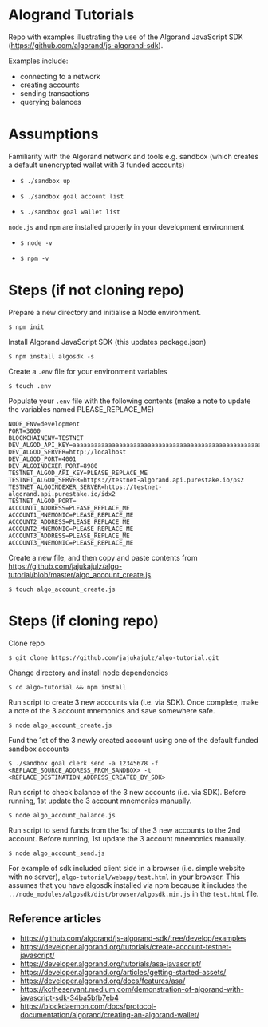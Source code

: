 # Alogrand Tutorials

Repo with examples illustrating the use of the Algorand JavaScript SDK (https://github.com/algorand/js-algorand-sdk).

Examples include:

- connecting to a network
- creating accounts
- sending transactions
- querying balances

# Assumptions

Familiarity with the Algorand network and tools e.g. sandbox (which creates a default unencrypted wallet with 3 funded accounts)

- `$ ./sandbox up`

- `$ ./sandbox goal account list`

- `$ ./sandbox goal wallet list`

`node.js` and `npm` are installed properly in your development environment

- `$ node -v`

- `$ npm -v`

# Steps (if not cloning repo)

Prepare a new directory and initialise a Node environment.

`$ npm init`

Install Algorand JavaScript SDK (this updates package.json)

`$ npm install algosdk -s`

Create a `.env` file for your environment variables

`$ touch .env`

Populate your `.env` file with the following contents (make a note to update the variables named PLEASE_REPLACE_ME)

```
NODE_ENV=development
PORT=3000
BLOCKCHAINENV=TESTNET
DEV_ALGOD_API_KEY=aaaaaaaaaaaaaaaaaaaaaaaaaaaaaaaaaaaaaaaaaaaaaaaaaaaaaaaaaaaaaaaa
DEV_ALGOD_SERVER=http://localhost
DEV_ALGOD_PORT=4001
DEV_ALGOINDEXER_PORT=8980
TESTNET_ALGOD_API_KEY=PLEASE_REPLACE_ME
TESTNET_ALGOD_SERVER=https://testnet-algorand.api.purestake.io/ps2
TESTNET_ALGOINDEXER_SERVER=https://testnet-algorand.api.purestake.io/idx2
TESTNET_ALGOD_PORT=
ACCOUNT1_ADDRESS=PLEASE_REPLACE_ME
ACCOUNT1_MNEMONIC=PLEASE_REPLACE_ME
ACCOUNT2_ADDRESS=PLEASE_REPLACE_ME
ACCOUNT2_MNEMONIC=PLEASE_REPLACE_ME
ACCOUNT3_ADDRESS=PLEASE_REPLACE_ME
ACCOUNT3_MNEMONIC=PLEASE_REPLACE_ME
```

Create a new file, and then copy and paste contents from https://github.com/jajukajulz/algo-tutorial/blob/master/algo_account_create.js

`$ touch algo_account_create.js`

# Steps (if cloning repo)

Clone repo

`$ git clone https://github.com/jajukajulz/algo-tutorial.git`

Change directory and install node dependencies

`$ cd algo-tutorial && npm install`

Run script to create 3 new accounts via (i.e. via SDK). Once complete, make a note of the 3 account mnemonics and save somewhere safe.

`$ node algo_account_create.js`

Fund the 1st of the 3 newly created account using one of the default funded sandbox accounts

`$ ./sandbox goal clerk send -a 12345678 -f <REPLACE_SOURCE_ADDRESS_FROM_SANDBOX> -t <REPLACE_DESTINATION_ADDRESS_CREATED_BY_SDK>`

Run script to check balance of the 3 new accounts (i.e. via SDK). Before running, 1st update the 3 account mnemonics manually.

`$ node algo_account_balance.js`

Run script to send funds from the 1st of the 3 new accounts to the 2nd account. Before running, 1st update the 3 account mnemonics manually.

`$ node algo_account_send.js`

For example of sdk included client side in a browser (i.e. simple website with no server),
`algo-tutorial/webapp/test.html` in your browser. This assumes that you have algosdk installed via npm because
it includes the `../node_modules/algosdk/dist/browser/algosdk.min.js` in the `test.html` file.

## Reference articles

- https://github.com/algorand/js-algorand-sdk/tree/develop/examples
- https://developer.algorand.org/tutorials/create-account-testnet-javascript/
- https://developer.algorand.org/tutorials/asa-javascript/
- https://developer.algorand.org/articles/getting-started-assets/
- https://developer.algorand.org/docs/features/asa/
- https://kctheservant.medium.com/demonstration-of-algorand-with-javascript-sdk-34ba5bfb7eb4
- https://blockdaemon.com/docs/protocol-documentation/algorand/creating-an-algorand-wallet/
